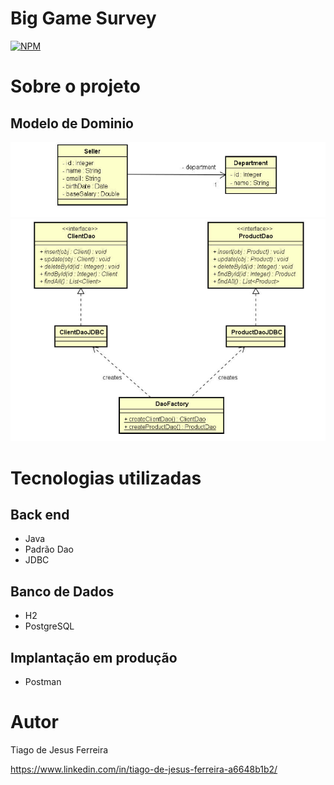 # Big Game Survey 
[![NPM](https://img.shields.io/npm/l/react)](https://github.com/TiagoFerreirago/Gamesridt/blob/main/LICENSE) 

# Sobre o projeto


## Modelo de Dominio
![Modelo Conceitual](https://github.com/TiagoFerreirago/arqwork/blob/main/Captura%20de%20tela%202024-02-06%20155111.png)
![Modelo Conceitual](https://github.com/TiagoFerreirago/arqwork/blob/main/Captura%20de%20tela%202024-02-06%20155142.png)

# Tecnologias utilizadas
## Back end
- Java
- Padrão Dao
- JDBC
  
## Banco de Dados
- H2
- PostgreSQL
  
## Implantação em produção
- Postman

# Autor

Tiago de Jesus Ferreira

https://www.linkedin.com/in/tiago-de-jesus-ferreira-a6648b1b2/

